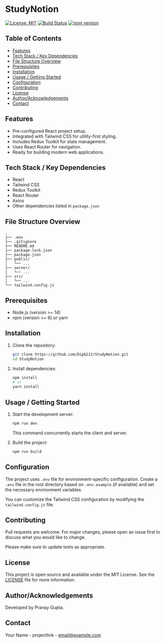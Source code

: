 # StudyNotion

[![License: MIT](https://img.shields.io/badge/License-MIT-blue.svg)](https://opensource.org/licenses/MIT)
[![Build Status](https://img.shields.io/github/actions/workflow/status/Dip6212/StudyNotion/main.yml?branch=main)]()
[![npm version](https://img.shields.io/npm/v/react-tailwind-css-starter-pack)](https://www.npmjs.com/package/react-tailwind-css-starter-pack)

<!-- TODO: Add a brief description about the project -->

## Table of Contents

- [Features](#features)
- [Tech Stack / Key Dependencies](#tech-stack--key-dependencies)
- [File Structure Overview](#file-structure-overview)
- [Prerequisites](#prerequisites)
- [Installation](#installation)
- [Usage / Getting Started](#usage--getting-started)
- [Configuration](#configuration)
- [Contributing](#contributing)
- [License](#license)
- [Author/Acknowledgements](#authoracknowledgements)
- [Contact](#contact)

<!-- TODO: Add screenshots if applicable -->

## Features

- Pre-configured React project setup.
- Integrated with Tailwind CSS for utility-first styling.
- Includes Redux Toolkit for state management.
- Uses React Router for navigation.
- Ready for building modern web applications.

## Tech Stack / Key Dependencies

- React
- Tailwind CSS
- Redux Toolkit
- React Router
- Axios
- Other dependencies listed in `package.json`

## File Structure Overview

```text
.
├── .env
├── .gitignore
├── README.md
├── package-lock.json
├── package.json
├── public/
│   └── ...
├── server/
│   └── ...
├── src/
│   └── ...
└── tailwind.config.js
```

## Prerequisites

- Node.js (version >= 14)
- npm (version >= 6) or yarn

## Installation

1. Clone the repository:
   ```sh
   git clone https://github.com/Dip6212/StudyNotion.git
   cd StudyNotion
   ```
2. Install dependencies:
   ```sh
   npm install
   # or
   yarn install
   ```

## Usage / Getting Started

1. Start the development server:
   ```sh
   npm run dev
   ```
   This command concurrently starts the client and server.

2. Build the project:
   ```sh
   npm run build
   ```

<!-- TODO: Add instructions on how to run tests if available -->

## Configuration

The project uses `.env` file for environment-specific configuration. Create a `.env` file in the root directory based on `.env.example` (if available) and set the necessary environment variables.

You can customize the Tailwind CSS configuration by modifying the `tailwind.config.js` file.

## Contributing

Pull requests are welcome. For major changes, please open an issue first to discuss what you would like to change.

Please make sure to update tests as appropriate.

## License

This project is open source and available under the MIT License. See the [LICENSE](LICENSE) file for more information.

## Author/Acknowledgements

Developed by Pranay Gupta.

## Contact

Your Name - projectlink - email@example.com

